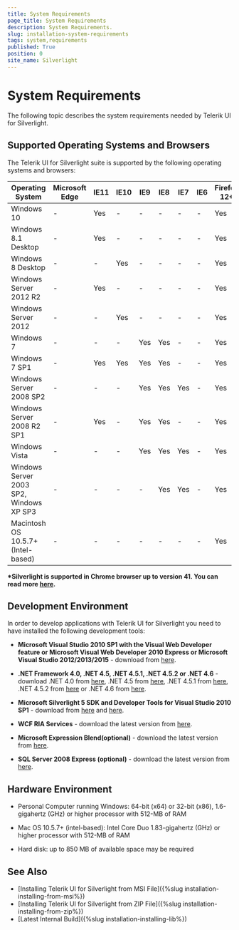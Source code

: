 ```yaml
---
title: System Requirements
page_title: System Requirements
description: System Requirements.
slug: installation-system-requirements
tags: system,requirements
published: True
position: 0
site_name: Silverlight
---
```


# System Requirements

The following topic describes the system requirements needed by Telerik UI for Silverlight. 

## Supported Operating Systems and Browsers

The Telerik UI for Silverlight suite is supported by the following operating systems and browsers:

| Operating System                        	| Microsoft Edge| IE11 	| IE10 	| IE9 	| IE8 	| IE7 	| IE6 	| Firefox 12+ 	| Safari 4+ 	| Chrome *	|
|-----------------------------------------	|--------------	|------	|------	|-----	|-----	|-----	|-----	|-------------	|-----------	|------------	|
| Windows 10                            	| -  			| Yes  	| -    	| -   	| -   	| -   	| -   	| Yes         	| -         	| Yes        	|
| Windows 8.1 Desktop                     	| - 			| Yes  	| -    	| -   	| -   	| -   	| -   	| Yes         	| -         	| Yes        	|
| Windows 8 Desktop                       	| -    			| -    	| Yes  	| -   	| -   	| -   	| -   	| Yes         	| -         	| Yes        	|
| Windows Server 2012 R2                  	| -  			| Yes  	| -    	| -   	| -   	| -   	| -   	| Yes         	| -         	| Yes        	|
| Windows Server 2012                     	| -    			| -    	| Yes  	| -   	| -   	| -   	| -   	| Yes         	| -         	| Yes        	|
| Windows 7                               	| -  		  	| -    	| -    	| Yes 	| Yes 	| -   	| -   	| Yes         	| -         	| Yes        	|
| Windows 7 SP1                           	| -  			| Yes  	| Yes  	| Yes 	| Yes 	| -   	| -   	| Yes         	| -         	| Yes        	|
| Windows Server 2008 SP2                 	| -    			| -    	| -    	| Yes 	| Yes 	| Yes 	| -   	| Yes         	| -         	| Yes        	|
| Windows Server 2008 R2 SP1              	| -  			| Yes  	| -    	| Yes 	| Yes 	| -   	| -   	| Yes         	| -         	| Yes        	|
| Windows Vista                           	| -   		 	| -    	| -    	| Yes 	| Yes 	| Yes 	| -   	| Yes         	| -         	| Yes        	|
| Windows Server 2003 SP2, Windows XP SP3 	| -   		 	| -    	| -    	| -   	| Yes 	| Yes 	| -   	| Yes         	| -         	| Yes        	|
| Macintosh OS 10.5.7+ (Intel-based)      	| -   		 	| -    	| -    	| -   	| -   	| -   	| -   	| Yes         	| Yes       	| -          	|


__*Silverlight is supported in Chrome browser up to version 41. You can read more [here](https://www.chromium.org/developers/npapi-deprecation).__

## Development Environment

In order to develop applications with Telerik UI for Silverlight you need to have installed the following development tools:
				
* __Microsoft Visual Studio 2010 SP1 with the Visual Web Developer feature or Microsoft Visual Web Developer 2010 Express or Microsoft Visual Studio 2012/2013/2015__ - download from [here](http://www.microsoft.com/visualstudio/eng/downloads).
					
* __.NET Framework 4.0, .NET 4.5, .NET 4.5.1, .NET 4.5.2 or .NET 4.6__ - download .NET 4.0 from [here](http://www.microsoft.com/downloads/details.aspx?FamilyID=9cfb2d51-5ff4-4491-b0e5-b386f32c0992&displaylang=en), .NET 4.5 from [here](http://www.microsoft.com/en-us/download/details.aspx?id=30653), .NET 4.5.1 from [here](http://www.microsoft.com/en-us/download/details.aspx?id=40779), .NET 4.5.2 from [here](http://www.microsoft.com/en-us/download/details.aspx?id=42642) or .NET 4.6 from [here](https://www.microsoft.com/en-us/download/details.aspx?id=48130).
					
* __Microsoft Silverlight 5 SDK and Developer Tools for Visual Studio 2010 SP1__ - download from [here](http://www.microsoft.com/en-us/download/details.aspx?id=28359) and [here](http://www.microsoft.com/en-us/download/details.aspx?id=28358).
					
* __WCF RIA Services__ - download the latest version from [here](http://www.silverlight.net/learn/advanced-techniques/wcf-ria-services/get-started-with-wcf-ria-services).
					
* __Microsoft Expression Blend(optional)__ - download the latest version from [here](http://www.microsoft.com/expression/products/Blend_Overview.aspx).
					
* __SQL Server 2008 Express (optional)__ - download the latest version from [here](http://www.microsoft.com/express/sql/download/).
					
## Hardware Environment

* Personal Computer running Windows: 64-bit (x64) or 32-bit (x86), 1.6-gigahertz (GHz) or higher processor with 512-MB of RAM

* Mac OS 10.5.7+ (intel-based): Intel Core Duo 1.83-gigahertz (GHz) or higher processor with 512-MB of RAM

* Hard disk: up to 850 MB of available space may be required

## See Also  
 * [Installing Telerik UI for Silverlight from MSI File]({%slug installation-installing-from-msi%})
 * [Installing Telerik UI for Silverlight from ZIP File]({%slug installation-installing-from-zip%})
 * [Latest Internal Build]({%slug installation-installing-lib%})
